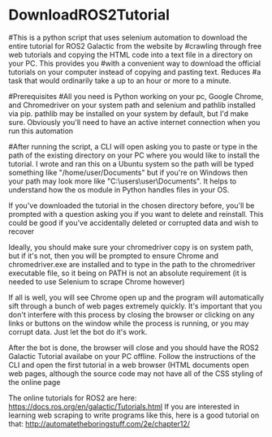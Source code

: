 # DownloadROS2Tutorial

#This is a python script that uses selenium automation to download the entire tutorial for ROS2 Galactic from the website by
#crawling through free web tutorials and copying the HTML code into a text file in a directory on your PC. This provides you
#with a convenient way to download the official tutorials on your computer instead of copying and pasting text. Reduces
#a task that would ordinarily take a up to an hour or more to a minute.

#Prerequisites
#All you need is Python working on your pc, Google Chrome, and Chromedriver on your system path and selenium and pathlib installed via pip. pathlib may be installed on your system by default, but I'd make sure. Obviously you'll need to have an active internet connection when you run this automation

#After running the script, a CLI will open asking you to paste or type in the path of the existing directory on your PC where you would like to install the tutorial. I wrote and ran this on a Ubuntu system so the path will be typed something like "/home/user/Documents" but if you're on Windows then your path may look more like "C:\\users\\user\\Documents". It helps to understand how the os module in Python handles files in your OS.

If you've downloaded the tutorial in the chosen directory before, you'll be prompted with a question asking you if you want to delete and reinstall. This could be good if you've accidentally deleted or corrupted data and wish to recover 

Ideally, you should make sure your chromedriver copy is on system path, but if it's not, then you will be prompted to ensure Chrome and chromedriver.exe are installed and to type in the path to the chromedriver executable file, so it being on PATH is not an absolute requirement (it is needed to use Selenium to scrape Chrome however)

If all is well, you will see Chrome open up and the program will automatically sift through a bunch of web pages extremely quickly. It's important that you don't interfere with this process by closing the browser or clicking on any links or buttons on the window while the process is running, or you may corrupt data. Just let the bot do it's work.

After the bot is done, the browser will close and you should have the ROS2 Galactic Tutorial availabe on your PC offline. Follow the instructions of the CLI and open the first tutorial in a web browser (HTML documents open web pages, although the source code may not have all of the CSS styling of the online page

The online tutorials for ROS2 are here: https://docs.ros.org/en/galactic/Tutorials.html
If you are interested in learning web scraping to write programs like this, here is a good tutorial on that: http://automatetheboringstuff.com/2e/chapter12/
